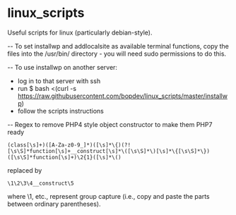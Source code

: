 # linux_scripts
Useful scripts for linux (particularly debian-style).

--
To set installwp and addlocalsite as available terminal functions, copy the files into the /usr/bin/ directory - you will need sudo permissions to do this.

--
To use installwp on another server:
* log in to that server with ssh
* run $ bash <(curl -s https://raw.githubusercontent.com/bopdev/linux_scripts/master/installwp)
* follow the scripts instructions

--
Regex to remove PHP4 style object constructor to make them PHP7 ready

`(class[\s]+)([A-Za-z0-9_]*)([\s]*\{)(?![\s\S]*function[\s]+__construct[\s]*\([\s\S]*\)[\s]*\{[\s\S]*\})([\s\S]*function[\s]+)\2{1}([\s]*\()`

replaced by

`\1\2\3\4__construct\5`

where \1, etc., represent group capture (i.e., copy and paste the parts between ordinary parentheses).
